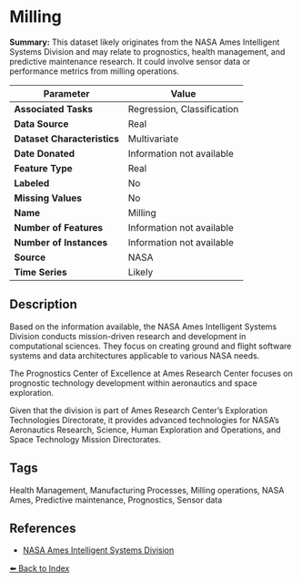 # Milling

**Summary:** This dataset likely originates from the NASA Ames Intelligent Systems Division and may relate to prognostics, health management, and predictive maintenance research. It could involve sensor data or performance metrics from milling operations.

| Parameter | Value |
| --- | --- |
| **Associated Tasks** | Regression, Classification |
| **Data Source** | Real |
| **Dataset Characteristics** | Multivariate |
| **Date Donated** | Information not available |
| **Feature Type** | Real |
| **Labeled** | No |
| **Missing Values** | No |
| **Name** | Milling |
| **Number of Features** | Information not available |
| **Number of Instances** | Information not available |
| **Source** | NASA |
| **Time Series** | Likely |

## Description

Based on the information available, the NASA Ames Intelligent Systems Division conducts mission-driven research and development in computational sciences. They focus on creating ground and flight software systems and data architectures applicable to various NASA needs.

The Prognostics Center of Excellence at Ames Research Center focuses on prognostic technology development within aeronautics and space exploration.

Given that the division is part of Ames Research Center’s Exploration Technologies Directorate, it provides advanced technologies for NASA’s Aeronautics Research, Science, Human Exploration and Operations, and Space Technology Mission Directorates.

## Tags

Health Management, Manufacturing Processes, Milling operations, NASA Ames, Predictive maintenance, Prognostics, Sensor data

## References

- [NASA Ames Intelligent Systems Division](https://ti.arc.nasa.gov/tech/dash/groups/pcoe/prognostic-data-repository/)

[⬅️ Back to Index](../README.md)
